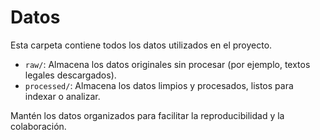# Datos

Esta carpeta contiene todos los datos utilizados en el proyecto.

- `raw/`: Almacena los datos originales sin procesar (por ejemplo, textos legales descargados).
- `processed/`: Almacena los datos limpios y procesados, listos para indexar o analizar.

Mantén los datos organizados para facilitar la reproducibilidad y la colaboración.

